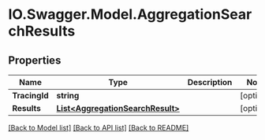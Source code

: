 # IO.Swagger.Model.AggregationSearchResults
## Properties

Name | Type | Description | Notes
------------ | ------------- | ------------- | -------------
**TracingId** | **string** |  | [optional] 
**Results** | [**List&lt;AggregationSearchResult&gt;**](AggregationSearchResult.md) |  | [optional] 

[[Back to Model list]](../README.md#documentation-for-models) [[Back to API list]](../README.md#documentation-for-api-endpoints) [[Back to README]](../README.md)

